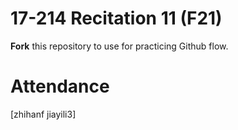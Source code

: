 # 17-214 Recitation 11 (F21)
**Fork** this repository to use for practicing Github flow.

# Attendance
[zhihanf
jiayili3]